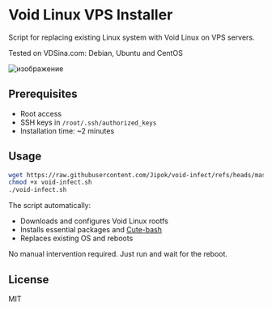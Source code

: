# Void Linux VPS Installer

Script for replacing existing Linux system with Void Linux on VPS servers.

Tested on VDSina.com: Debian, Ubuntu and CentOS

![изображение](https://github.com/user-attachments/assets/e35b88d0-cb3a-4263-9dac-efe0a513f3b7)


## Prerequisites
- Root access
- SSH keys in `/root/.ssh/authorized_keys`
- Installation time: ~2 minutes

## Usage
```bash
wget https://raw.githubusercontent.com/Jipok/void-infect/refs/heads/master/void-infect.sh
chmod +x void-infect.sh
./void-infect.sh
```

The script automatically:
- Downloads and configures Void Linux rootfs
- Installs essential packages and [Cute-bash](https://github.com/Jipok/Cute-bash)
- Replaces existing OS and reboots

No manual intervention required. Just run and wait for the reboot.

## License
MIT
